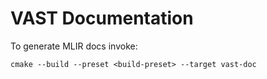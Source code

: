 # VAST Documentation

To generate MLIR docs invoke:

```
cmake --build --preset <build-preset> --target vast-doc
```

